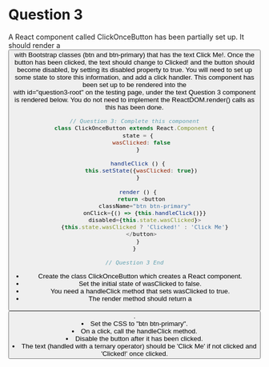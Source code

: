 # Question 3
A
 React component called ClickOnceButton has been partially set up. It should render a <button> with Bootstrap classes (btn and btn-primary) that has the text Click Me!. Once the button has been clicked, the text should change to Clicked! and the button should become disabled, by setting its disabled property to true. You will need to set up some state to store this information, and add a click handler.
This component has been set up to be rendered into the <div> with id="question3-root" on the testing page, under the text Question 3 component is rendered below. You do not need to implement the ReactDOM.render() calls as this has been done.


```javascript
// Question 3: Complete this component
class ClickOnceButton extends React.Component {
  state = {
    wasClicked: false
  }

  handleClick () {
    this.setState({wasClicked: true})
  }

  render () {
    return <button
      className="btn btn-primary"
      onClick={() => {this.handleClick()}}
      disabled={this.state.wasClicked}>
      {this.state.wasClicked ? 'Clicked!' : 'Click Me'}
    </button>
  }
}

// Question 3 End
```

- Create the class ClickOnceButton which creates a React component.
- Set the initial state of wasClicked to false.
- You need a handleClick method that sets wasClicked to true.
- The render method should return a <button>.
- Set the CSS to "btn btn-primary".
- On a click, call the handleClick method.
- Disable the button after it has been clicked.
- The text (handled with a ternary operator) should be 'Click Me' if not clicked and 'Clicked!' once clicked.